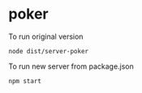 ﻿# poker


To run original version

`node dist/server-poker`


To run new server from package.json

`npm start`